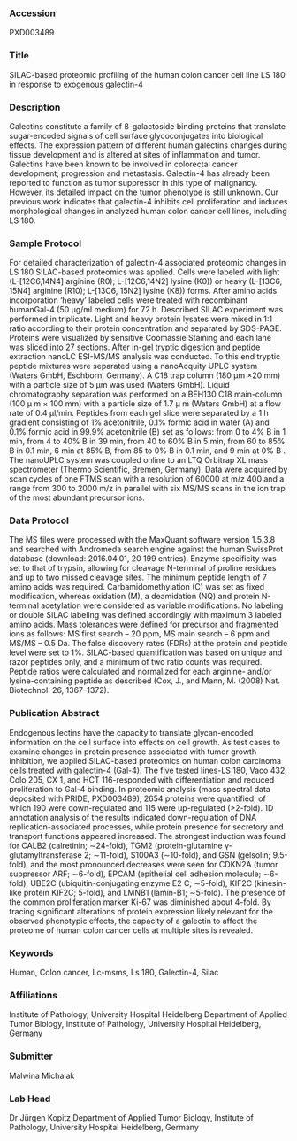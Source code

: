 ### Accession
PXD003489

### Title
SILAC-based proteomic profiling of the human colon cancer cell line LS 180 in response to exogenous galectin-4

### Description
Galectins constitute a family of ß-galactoside binding proteins that translate sugar-encoded signals of cell surface glycoconjugates into biological effects. The expression pattern of different human galectins changes during tissue development and is altered at sites of inflammation and tumor. Galectins have been known to be involved in colorectal cancer development, progression and metastasis. Galectin-4 has already been reported to function as tumor suppressor in this type of malignancy. However, its detailed impact on the tumor phenotype is still unknown. Our previous work indicates that galectin-4 inhibits cell proliferation and induces morphological changes in analyzed human colon cancer cell lines, including LS 180.

### Sample Protocol
For detailed characterization of galectin-4 associated proteomic changes in LS 180 SILAC-based proteomics was applied. Cells were labeled with light (L-[12C6,14N4] arginine (R0); L-[12C6,14N2] lysine (K0)) or heavy (L-[13C6, 15N4] arginine (R10); L-[13C6, 15N2] lysine (K8)) forms. After amino acids incorporation ‘heavy’ labeled cells were treated with recombinant humanGal-4 (50 µg/ml medium) for 72 h. Described SILAC experiment was performed in triplicate. Light and heavy protein lysates were mixed in 1:1 ratio according to their protein concentration and separated by SDS-PAGE. Proteins were visualized by sensitive Coomassie Staining and each lane was sliced into 27 sections. After in-gel tryptic digestion and peptide extraction  nanoLC ESI-MS/MS analysis was conducted. To this end tryptic peptide mixtures were separated using a nanoAcquity UPLC system (Waters GmbH, Eschborn, Germany). A C18 trap column (180 μm ×20 mm) with a particle size of 5 μm was used (Waters GmbH). Liquid chromatography separation was performed on a BEH130 C18 main-column (100 μ m × 100 mm) with a particle size of 1.7 μ m (Waters GmbH) at a flow rate of 0.4 μl/min. Peptides from each gel slice were separated by a 1 h gradient consisting of 1% acetonitrile, 0.1% formic acid in water (A) and 0.1% formic acid in 99.9% acetonitrile (B) set as follows: from 0 to 4% B in 1 min, from 4 to 40% B in 39 min, from 40 to 60% B in 5 min, from 60 to 85% B in 0.1 min, 6 min at 85% B,  from 85 to 0% B in 0.1 min, and 9 min at 0% B . The nanoUPLC system was coupled online to an LTQ Orbitrap XL mass spectrometer (Thermo Scientific, Bremen, Germany). Data were acquired by scan cycles of one FTMS scan with a resolution of 60000 at m/z 400 and a range from 300 to 2000 m/z in parallel with six MS/MS scans in the ion trap of the most abundant precursor ions.

### Data Protocol
The MS files were processed with the MaxQuant software version 1.5.3.8 and searched with Andromeda search engine against the human SwissProt database (download: 2016.04.01, 20 199 entries). Enzyme specificity was set to that of trypsin, allowing for cleavage N-terminal of proline residues and up to two missed cleavage sites. The minimum peptide length of 7 amino acids was required. Carbamidomethylation (C) was set as fixed modification, whereas oxidation (M), a deamidation (NQ) and protein N-terminal acetylation were considered as variable modifications. No labeling or double SILAC labeling was defined accordingly with maximum 3 labeled amino acids. Mass tolerances were defined for precursor and fragmented ions as follows: MS first search – 20 ppm, MS main search – 6 ppm and MS/MS – 0.5 Da. The false discovery rates (FDRs) at the protein and peptide level were set to 1%. SILAC-based quantification was based on unique and razor peptides only, and a minimum of two ratio counts was required. Peptide ratios were calculated and normalized for each arginine- and/or lysine-containing peptide as described (Cox, J., and Mann, M. (2008) Nat. Biotechnol. 26, 1367–1372).

### Publication Abstract
Endogenous lectins have the capacity to translate glycan-encoded information on the cell surface into effects on cell growth. As test cases to examine changes in protein presence associated with tumor growth inhibition, we applied SILAC-based proteomics on human colon carcinoma cells treated with galectin-4 (Gal-4). The five tested lines-LS 180, Vaco 432, Colo 205, CX 1, and HCT 116-responded with differentiation and reduced proliferation to Gal-4 binding. In proteomic analysis (mass spectral data deposited with PRIDE, PXD003489), 2654 proteins were quantified, of which 190 were down-regulated and 115 were up-regulated (&gt;2-fold). 1D annotation analysis of the results indicated down-regulation of DNA replication-associated processes, while protein presence for secretory and transport functions appeared increased. The strongest induction was found for CALB2 (calretinin; &#x223c;24-fold), TGM2 (protein-glutamine &#x3b3;-glutamyltransferase 2; &#x223c;11-fold), S100A3 (&#x223c;10-fold), and GSN (gelsolin; 9.5-fold), and the most pronounced decreases were seen for CDKN2A (tumor suppressor ARF; &#x223c;6-fold), EPCAM (epithelial cell adhesion molecule; &#x223c;6-fold), UBE2C (ubiquitin-conjugating enzyme E2 C; &#x223c;5-fold), KIF2C (kinesin-like protein KIF2C; 5-fold), and LMNB1 (lamin-B1; &#x223c;5-fold). The presence of the common proliferation marker Ki-67 was diminished about 4-fold. By tracing significant alterations of protein expression likely relevant for the observed phenotypic effects, the capacity of a galectin to affect the proteome of human colon cancer cells at multiple sites is revealed.

### Keywords
Human, Colon cancer, Lc-msms, Ls 180, Galectin-4, Silac

### Affiliations
Institute of Pathology, University Hospital Heidelberg
Department of Applied Tumor Biology, Institute of Pathology, University Hospital Heidelberg, Germany

### Submitter
Malwina Michalak

### Lab Head
Dr Jürgen Kopitz
Department of Applied Tumor Biology, Institute of Pathology, University Hospital Heidelberg, Germany


